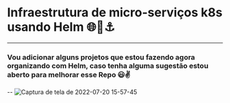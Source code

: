 # Infraestrutura de micro-serviços k8s usando Helm 🌐​🚀​⚓​
------

### Vou adicionar alguns projetos que estou fazendo agora organizando com Helm, caso tenha alguma sugestão estou aberto para melhorar esse Repo 😃✌️​

--
![Captura de tela de 2022-07-20 15-57-45](https://user-images.githubusercontent.com/102867453/180447932-4194997c-5a61-43d3-915c-840c2ed8578e.png)


